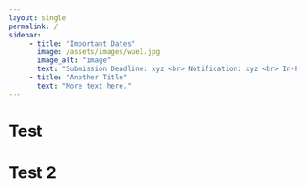 ```yaml
---
layout: single
permalink: /
sidebar:
     - title: "Important Dates"
       image: /assets/images/wue1.jpg
       image_alt: "image"
       text: "Submission Deadline: xyz <br> Notification: xyz <br> In-Person Event: xyz"
     - title: "Another Title"
       text: "More text here."
---
```


# Test

# Test 2
